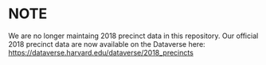 # NOTE
We are no longer maintaing 2018 precinct data in this repository. Our official 2018 precinct data are now available on the Dataverse here: https://dataverse.harvard.edu/dataverse/2018_precincts
